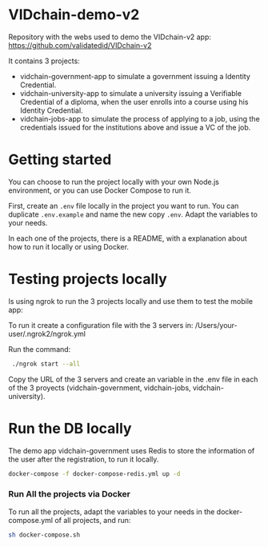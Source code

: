 # VIDchain-demo-v2

Repository with the webs used to demo the VIDchain-v2 app: https://github.com/validatedid/VIDchain-v2

It contains 3 projects:
 - vidchain-government-app to simulate a government issuing a Identity Credential.
 - vidchain-university-app to simulate a university issuing a Verifiable Credential of a diploma, when the user enrolls into a course using his Identity Credential.
 - vidchain-jobs-app to simulate the process of applying to a job, using the credentials issued for the institutions above and issue a VC of the job.

# Getting started

You can choose to run the project locally with your own Node.js environment, or you can use Docker Compose to run it.

First, create an `.env` file locally in the project you want to run. You can duplicate `.env.example` and name the new copy `.env`. Adapt the variables to your needs.

In each one of the projects, there is a README, with a explanation about how to run it locally or using Docker.


# Testing projects locally
Is using ngrok to run the 3 projects locally and use them to test the mobile app:

To run it create a configuration file with the 3 servers in: /Users/your-user/.ngrok2/ngrok.yml

Run the command:
```bash
 ./ngrok start --all
```
 Copy the URL of the 3 servers and create an variable in the .env file in each of the 3 proyects (vidchain-government, vidchain-jobs, vidchain-university).

# Run the DB locally
The demo app vidchain-government uses Redis to store the information of the user after the registration, to run it locally.

  ```bash
  docker-compose -f docker-compose-redis.yml up -d 
  ```

### Run All the projects via Docker

To run all the projects, adapt the variables to your needs in the docker-compose.yml of all projects, and run:
```sh
sh docker-compose.sh
```